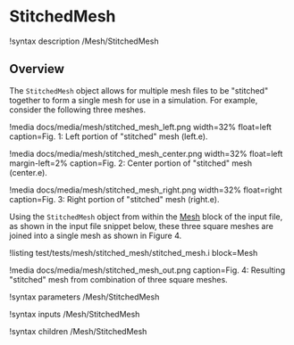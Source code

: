 # StitchedMesh
!syntax description /Mesh/StitchedMesh

## Overview
The `StitchedMesh` object allows for multiple mesh files to be "stitched" together to form a single mesh for use
in a simulation. For example, consider the following three meshes.

!media docs/media/mesh/stitched_mesh_left.png width=32% float=left caption=Fig. 1: Left portion of "stitched" mesh (left.e).

!media docs/media/mesh/stitched_mesh_center.png width=32% float=left margin-left=2% caption=Fig. 2: Center portion of "stitched" mesh (center.e).

!media docs/media/mesh/stitched_mesh_right.png width=32% float=right caption=Fig. 3: Right portion of "stitched" mesh (right.e).

Using the `StitchedMesh` object from within the [Mesh](/Mesh/index.md) block of the input file, as shown in the input
file snippet below, these three square meshes are joined into a single mesh as shown in Figure 4.

!listing test/tests/mesh/stitched_mesh/stitched_mesh.i block=Mesh

!media docs/media/mesh/stitched_mesh_out.png caption=Fig. 4: Resulting "stitched" mesh from combination of three square meshes.

!syntax parameters /Mesh/StitchedMesh

!syntax inputs /Mesh/StitchedMesh

!syntax children /Mesh/StitchedMesh
